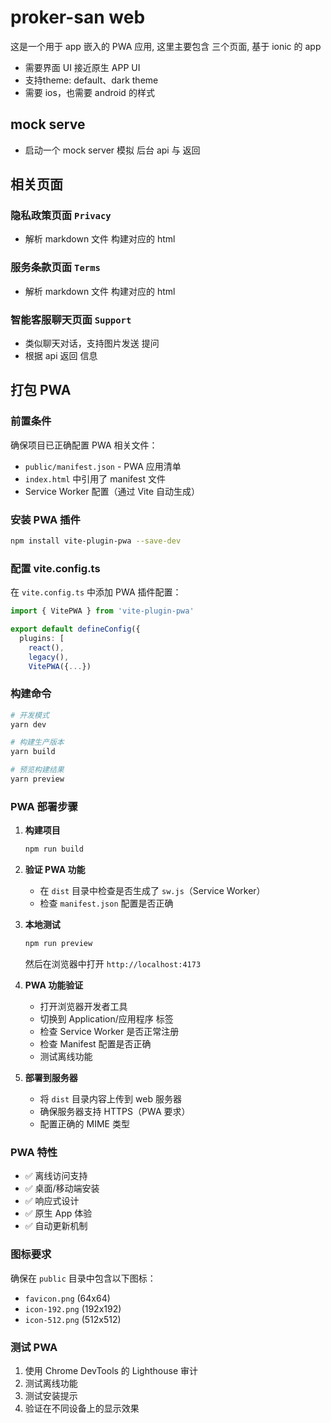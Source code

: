 # proker-san web

这是一个用于 app 嵌入的 PWA 应用, 这里主要包含 三个页面,
基于 ionic 的 app

- 需要界面 UI 接近原生 APP UI
- 支持theme: default、dark theme
- 需要 ios，也需要 android 的样式 

## mock serve

- 启动一个 mock server 模拟 后台 api 与 返回

## 相关页面

### 隐私政策页面 `Privacy`

- 解析 markdown 文件 构建对应的 html

### 服务条款页面 `Terms`

- 解析 markdown 文件 构建对应的 html

### 智能客服聊天页面 `Support`

- 类似聊天对话，支持图片发送 提问
- 根据 api 返回 信息

## 打包 PWA 

### 前置条件

确保项目已正确配置 PWA 相关文件：

- `public/manifest.json` - PWA 应用清单
- `index.html` 中引用了 manifest 文件
- Service Worker 配置（通过 Vite 自动生成）

### 安装 PWA 插件

```bash
npm install vite-plugin-pwa --save-dev
```

### 配置 vite.config.ts

在 `vite.config.ts` 中添加 PWA 插件配置：

```typescript
import { VitePWA } from 'vite-plugin-pwa'

export default defineConfig({
  plugins: [
    react(),
    legacy(),
    VitePWA({...})
```

### 构建命令

```bash
# 开发模式
yarn dev

# 构建生产版本
yarn build

# 预览构建结果
yarn preview
```

### PWA 部署步骤

1. **构建项目**

   ```bash
   npm run build
   ```

2. **验证 PWA 功能**
   - 在 `dist` 目录中检查是否生成了 `sw.js`（Service Worker）
   - 检查 `manifest.json` 配置是否正确

3. **本地测试**

   ```bash
   npm run preview
   ```

   然后在浏览器中打开 `http://localhost:4173`

4. **PWA 功能验证**
   - 打开浏览器开发者工具
   - 切换到 Application/应用程序 标签
   - 检查 Service Worker 是否正常注册
   - 检查 Manifest 配置是否正确
   - 测试离线功能

5. **部署到服务器**
   - 将 `dist` 目录内容上传到 web 服务器
   - 确保服务器支持 HTTPS（PWA 要求）
   - 配置正确的 MIME 类型

### PWA 特性

- ✅ 离线访问支持
- ✅ 桌面/移动端安装
- ✅ 响应式设计
- ✅ 原生 App 体验
- ✅ 自动更新机制

### 图标要求

确保在 `public` 目录中包含以下图标：

- `favicon.png` (64x64)
- `icon-192.png` (192x192)
- `icon-512.png` (512x512)

### 测试 PWA

1. 使用 Chrome DevTools 的 Lighthouse 审计
2. 测试离线功能
3. 测试安装提示
4. 验证在不同设备上的显示效果

